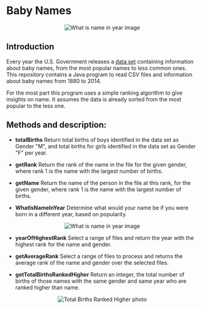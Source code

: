 # Baby Names

<div align="center"><img src="https://cdn.rawgit.com/bruno78/baby-names-data/4335662f/data/whats-name-in-year.png" alt="What is name in year image" /></div>

## Introduction

Every year the U.S. Government releases a [data set](https://www.ssa.gov/oact/babynames/) containing information about baby names, from the most popular names to less common ones.
This repository contains a Java program to read CSV files and information about baby names from 1880 to 2014.

For the most part this program uses a simple ranking algorithm to give insights on name. It assumes the data is already sorted from the most popular to the less one.

## Methods and description:

* **totalBirths** Return total births of boys identified in the data set as Gender "M", and total births for girls identified in the data set as Gender "F" per year.

* **getRank** Return the rank of the name in the file for the given gender, where rank 1 is the name with the largest number of births.

* **getName** Return the name of the person in the file at this rank, for the given gender, where rank 1 is the name with the largest number of births.

* **WhatIsNameInYear** Determine what would your name be if you were born in a different year, based on popularity.

<div style="text-align:center"><img src="https://cdn.rawgit.com/bruno78/baby-names-data/4335662f/data/whats-name-in-year.png" alt="What is name in year image" /></div>

* **yearOfHighestRank** Select a range of files and return the year with the highest rank for the name and gender.

* **getAverageRank** Select a range of files to process and returns the average rank of the name and gender over the selected files.

* **getTotalBirthsRankedHigher** Return an integer, the total number of births of those names with the same gender and same year who are ranked higher than name.

<div style="text-align:center"><img src="https://cdn.rawgit.com/bruno78/baby-names-data/4335662f/data/total-births-ranked-higher.png" alt="Total Births Ranked Higher photo" /></div>
